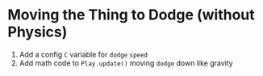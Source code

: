 # Moving the Thing to Dodge (without Physics)

1. Add a config `C` variable for `dodge` `speed`
1. Add math code to `Play.update()` moving `dodge` down like gravity

